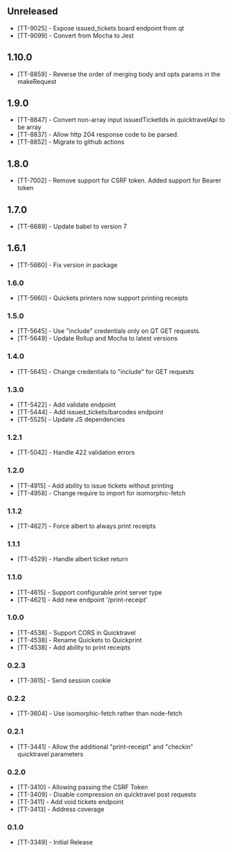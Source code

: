 ## Unreleased

* [TT-9025] - Expose issued_tickets board endpoint from qt
* [TT-9099] - Convert from Mocha to Jest

## 1.10.0

* [TT-8859] - Reverse the order of merging body and opts params in the makeRequest

## 1.9.0

* [TT-8847] - Convert non-array input issuedTicketIds in quicktravelApi to be array
* [TT-8837] - Allow http 204 response code to be parsed.
* [TT-8852] - Migrate to github actions

## 1.8.0

* [TT-7002] - Remove support for CSRF token.  Added support for Bearer token

## 1.7.0

* [TT-6689] - Update babel to version 7

## 1.6.1

* [TT-5660] - Fix version in package

### 1.6.0

* [TT-5660] - Quickets printers now support printing receipts

### 1.5.0

* [TT-5645] - Use "include" credentials only on QT GET requests.
* [TT-5649] - Update Rollup and Mocha to latest versions

### 1.4.0

* [TT-5645] - Change credentials to "include" for GET requests

### 1.3.0

* [TT-5422] - Add validate endpoint
* [TT-5444] - Add issued_tickets/barcodes endpoint
* [TT-5525] - Update JS dependencies

### 1.2.1

* [TT-5042] - Handle 422 validation errors

### 1.2.0

* [TT-4915] - Add ability to issue tickets without printing
* [TT-4958] - Change require to import for isomorphic-fetch

### 1.1.2

* [TT-4627] - Force albert to always print receipts

### 1.1.1

* [TT-4529] - Handle albert ticket return

### 1.1.0

* [TT-4615] - Support configurable print server type
* [TT-4621] - Add new endpoint '/print-receipt'

### 1.0.0

* [TT-4538] - Support CORS in Quicktravel
* [TT-4538] - Rename Quickets to Quickprint
* [TT-4538] - Add ability to print receipts

### 0.2.3

* [TT-3615] - Send session cookie

### 0.2.2

* [TT-3604] - Use isomorphic-fetch rather than node-fetch

### 0.2.1

* [TT-3441] - Allow the additional "print-receipt" and "checkin" quicktravel parameters

### 0.2.0

* [TT-3410] - Allowing passing the CSRF Token
* [TT-3409] - Disable compression on quicktravel post requests
* [TT-3411] - Add void tickets endpoint
* [TT-3413] - Address coverage

### 0.1.0

* [TT-3349] - Initial Release
